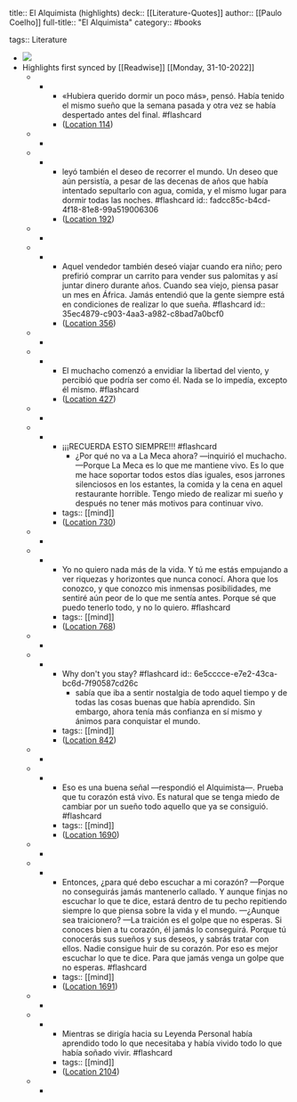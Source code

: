 title:: El Alquimista (highlights)
deck:: [[Literature-Quotes]]
author:: [[Paulo Coelho]]
full-title:: "El Alquimista"
category:: #books

tags:: Literature

- ![](https://images-na.ssl-images-amazon.com/images/I/512XgUw219L._SL200_.jpg)
- Highlights first synced by [[Readwise]] [[Monday, 31-10-2022]]
	- -
		- «Hubiera querido dormir un poco más», pensó. Había tenido el mismo sueño que la semana pasada y otra vez se había despertado antes del final. #flashcard
		- ([Location 114](https://readwise.io/to_kindle?action=open&asin=B00CSJYYO4&location=114))
	- -
	- -
		- leyó también el deseo de recorrer el mundo. Un deseo que aún persistía, a pesar de las decenas de años que había intentado sepultarlo con agua, comida, y el mismo lugar para dormir todas las noches. #flashcard
		  id:: fadcc85c-b4cd-4f18-81e8-99a519006306
		- ([Location 192](https://readwise.io/to_kindle?action=open&asin=B00CSJYYO4&location=192))
	- -
	- -
		- Aquel vendedor también deseó viajar cuando era niño; pero prefirió comprar un carrito para vender sus palomitas y así juntar dinero durante años. Cuando sea viejo, piensa pasar un mes en África. Jamás entendió que la gente siempre está en condiciones de realizar lo que sueña. #flashcard
		  id:: 35ec4879-c903-4aa3-a982-c8bad7a0bcf0
		- ([Location 356](https://readwise.io/to_kindle?action=open&asin=B00CSJYYO4&location=356))
	- -
	- -
		- El muchacho comenzó a envidiar la libertad del viento, y percibió que podría ser como él. Nada se lo impedía, excepto él mismo. #flashcard
		- ([Location 427](https://readwise.io/to_kindle?action=open&asin=B00CSJYYO4&location=427))
	- -
	- -
		- ¡¡¡RECUERDA ESTO SIEMPRE!!! #flashcard
			- ¿Por qué no va a La Meca ahora? —inquirió el muchacho. —Porque La Meca es lo que me mantiene vivo. Es lo que me hace soportar todos estos días iguales, esos jarrones silenciosos en los estantes, la comida y la cena en aquel restaurante horrible. Tengo miedo de realizar mi sueño y después no tener más motivos para continuar vivo.
		- tags:: [[mind]]
		- ([Location 730](https://readwise.io/to_kindle?action=open&asin=B00CSJYYO4&location=730))
	- -
	- -
		- Yo no quiero nada más de la vida. Y tú me estás empujando a ver riquezas y horizontes que nunca conocí. Ahora que los conozco, y que conozco mis inmensas posibilidades, me sentiré aún peor de lo que me sentía antes. Porque sé que puedo tenerlo todo, y no lo quiero. #flashcard
		- tags:: [[mind]]
		- ([Location 768](https://readwise.io/to_kindle?action=open&asin=B00CSJYYO4&location=768))
	- -
	- -
		- Why don't you stay? #flashcard
		  id:: 6e5cccce-e7e2-43ca-bc6d-7f90587cd26c
			- sabía que iba a sentir nostalgia de todo aquel tiempo y de todas las cosas buenas que había aprendido. Sin embargo, ahora tenía más confianza en sí mismo y ánimos para conquistar el mundo.
		- tags:: [[mind]]
		- ([Location 842](https://readwise.io/to_kindle?action=open&asin=B00CSJYYO4&location=842))
	- -
	- -
		- Eso es una buena señal —respondió el Alquimista—. Prueba que tu corazón está vivo. Es natural que se tenga miedo de cambiar por un sueño todo aquello que ya se consiguió. #flashcard
		- tags:: [[mind]]
		- ([Location 1690](https://readwise.io/to_kindle?action=open&asin=B00CSJYYO4&location=1690))
	- -
	- -
		- Entonces, ¿para qué debo escuchar a mi corazón? —Porque no conseguirás jamás mantenerlo callado. Y aunque finjas no escuchar lo que te dice, estará dentro de tu pecho repitiendo siempre lo que piensa sobre la vida y el mundo. —¿Aunque sea traicionero? —La traición es el golpe que no esperas. Si conoces bien a tu corazón, él jamás lo conseguirá. Porque tú conocerás sus sueños y sus deseos, y sabrás tratar con ellos. Nadie consigue huir de su corazón. Por eso es mejor escuchar lo que te dice. Para que jamás venga un golpe que no esperas. #flashcard
		- tags:: [[mind]]
		- ([Location 1691](https://readwise.io/to_kindle?action=open&asin=B00CSJYYO4&location=1691))
	- -
	- -
		- Mientras se dirigía hacia su Leyenda Personal había aprendido todo lo que necesitaba y había vivido todo lo que había soñado vivir. #flashcard
		- tags:: [[mind]]
		- ([Location 2104](https://readwise.io/to_kindle?action=open&asin=B00CSJYYO4&location=2104))
	- -